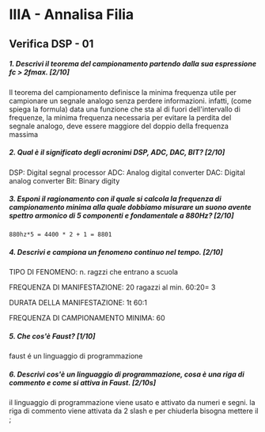 # IIIA - Annalisa Filia

## Verifica DSP - 01

##### 1. Descrivi il teorema del campionamento partendo dalla sua espressione _fc > 2fmax_. [2/10]
Il teorema del campionamento definisce la minima frequenza utile per campionare un segnale analogo senza perdere informazioni. infatti, (come spiega la formula) data una funzione che sta al di fuori dell'intervallo di frequenze, la minima frequenza necessaria per evitare la perdita del segnale analogo, deve essere maggiore del doppio della frequenza massima

##### 2. Qual è il significato degli acronimi _DSP_, _ADC_, _DAC_, _BIT_? [2/10]
DSP: Digital segnal processor
ADC: Analog digital converter
DAC: Digital analog converter
Bit: Binary digity

##### 3. Esponi il ragionamento con il quale si calcola la frequenza di campionamento minima alla quale dobbiamo misurare un suono avente spettro armonico di 5 componenti e fondamentale a _880Hz_? [2/10]

```
880hz*5 = 4400 * 2 + 1 = 8801
```

##### 4. Descrivi e campiona un fenomeno continuo nel tempo. [2/10]

TIPO DI FENOMENO: n. ragzzi che entrano a scuola

FREQUENZA DI MANIFESTAZIONE: 20 ragazzi al min. 60:20= 3

DURATA DELLA MANIFESTAZIONE: 1t 60:1

FREQUENZA DI CAMPIONAMENTO MINIMA: 60

##### 5. Che cos'è _Faust_? [1/10]

faust é un linguaggio di programmazione

##### 6. Descrivi cos'è un linguaggio di programmazione, cosa è una riga di commento e come si attiva in _Faust_. [2/10s]

il linguaggio di programmazione viene usato e attivato da numeri e segni. la riga di commento viene attivata da 2 slash e per chiuderla bisogna mettere il ;
